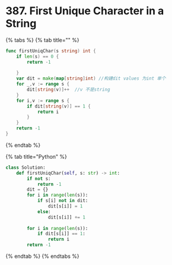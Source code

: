 # 387. First Unique Character in a String

{% tabs %}
{% tab title="" %}
```go
func firstUniqChar(s string) int {
    if len(s) == 0 {
        return -1
    
    }
    var dit = make(map[string]int) //构建dit values 为int 单个
    for _,v := range s {
        dit[string(v)]++  //v 不是string
    }
    for i,v := range s {
        if dit[string(v)] == 1 {
            return i
        }
    }
    return -1
}
```
{% endtab %}

{% tab title="Python" %}
```python
class Solution:
    def firstUniqChar(self, s: str) -> int:
        if not s:
            return -1
        dit = {}
        for i in range(len(s)):
            if s[i] not in dit:
                dit[s[i]] = 1
            else:
                dit[s[i]] += 1
            
        for i in range(len(s)):
            if dit[s[i]] == 1:
                return i
        return -1
```
{% endtab %}
{% endtabs %}

